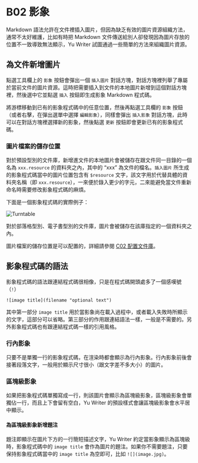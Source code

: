 # B02 影象

Markdown 語法允許在文件裡插入圖片，但因為缺乏有效的圖片資源組織方法，通常不太好維護，比如有時把 Markdown 文件傳送給別人卻發現因為圖片存放的位置不一致導致無法顯示，Yu Writer 試圖通過一些簡單的方法來組織圖片資源。

## 為文件新增圖片

點選工具欄上的 `影象` 按鈕會彈出一個 `插入圖片` 對話方塊，對話方塊裡列舉了專屬於當前文件的圖片資源。這時把需要插入到文件的本地圖片新增到這個對話方塊裡，然後選中它並點選 `插入` 按鈕即生成影象 Markdown 程式碼。

將游標移動到已有的影象程式碼中的任意位置，然後再點選工具欄的 `影象` 按鈕（或者右擊，在彈出選單中選擇 `編輯影象`），同樣會彈出 `插入影象` 對話方塊，此時可以在對話方塊裡選擇新的影象，然後點選 `更新` 按鈕即會更新已有的影象程式碼。

### 圖片檔案的儲存位置

對於預設型別的文件庫，新增進文件的本地圖片會被儲存在跟文件同一目錄的一個名為 `xxx.resource` 的資料夾之內，其中的 “xxx” 為文件的檔名。`插入圖片` 所生成的影象程式碼當中的圖片位置包含有 `$resource` 文字，該文字用於代替具體的資料夾名稱（即 `xxx.resource`），一來便於錄入更少的字元，二來能避免當文件重新命名時需要修改影象程式碼的麻煩。

下面是一個影象程式碼的實際例子：

![Turntable](images/desktop.jpg)

對於部落格型別、電子書型別的文件庫，圖片會被儲存在該庫指定的一個資料夾之內。

圖片檔案的儲存位置是可以配置的，詳細請參閱 [C02 配置文件庫](c02-配置文件庫)。

## 影象程式碼的語法

影象程式碼的語法跟連結程式碼很相像，只是在程式碼開頭處多了一個感嘆號（`!`）

    ![image title](filename "optional text")

其中第一部分 `image title` 用於當影象尚在載入過程中，或者載入失敗時所顯示的文字，這部分可以省略。第三部分的作用跟連結語法一樣，一般是不需要的。另外影象程式碼也有跟連結程式碼一樣的引用風格。

### 行內影象

只要不是單獨一行的影象程式碼，在渲染時都會顯示為行內影象。行內影象前後會接著段落文字，一般用於顯示尺寸很小（跟文字差不多大小）的圖片。

### 區塊級影象

如果把影象程式碼單獨寫成一行，則該圖片會顯示為區塊級影象，區塊級影象會單獨佔一行，而且上下會留有空白，Yu Writer 的預設樣式會讓區塊級影象會水平居中顯示。

#### 為區塊級影象新增題注

題注即顯示在圖片下方的一行簡短描述文字，Yu Writer 約定當影象顯示為區塊級時，影象程式碼中的 `image title` 會作為圖片的題注。如果你不需要題注，只要保持影象程式碼當中的 `image title` 為空即可，比如 `![](image.jpg)`。